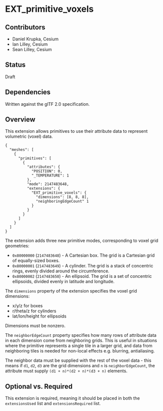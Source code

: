 # EXT_primitive_voxels

## Contributors
- Daniel Krupka, Cesium
- Ian Lilley, Cesium
- Sean Lilley, Cesium

## Status
Draft

## Dependencies
Written against the glTF 2.0 specification.

## Overview

This extension allows primitives to use their attribute data to represent volumetric (voxel) data.

```
{
  "meshes": [
    {
      "primitives": [
        {
          "attributes": {
            "POSITION": 0,
            "_TEMPERATURE": 1
          },
          "mode": 2147483648,
          "extensions": {
            "EXT_primitive_voxels": {
              "dimensions": [8, 8, 8],
              "neighboringEdgeCount" 1
            }
          }
        }
      ]
    }
  ]
}
```

The extension adds three new primitive modes, corresponding to voxel grid geometries:
- `0x80000000` (`2147483648`) - A Cartesian box. The grid is a Cartesian grid of equally-sized boxes.
- `0x80000001` (`2147483649`) - A cylinder. The grid is a stack of concentric rings, evenly divided around the circumference.
- `0x80000002` (`2147483650`) - An ellipsoid. The grid is a set of concentric ellipsoids, divided evenly in latitude and longitude.

The `dimensions` property of the extension specifies the voxel grid dimensions:
- x/y/z for boxes
- r/theta/z for cylinders
- lat/lon/height for ellipsoids

Dimensions must be nonzero.

The `neighborEdgeCount` property specifies how many rows of attribute data in each dimension come from
neighboring grids. This is useful in situations where the primitive represents a single tile in a larger grid, and
data from neighboring tiles is needed for non-local effects e.g. blurring, antialiasing.

The neighbor data must be supplied with the rest of the voxel data - this means if `d1`, `d2`, `d3` are the grid dimensions and `n` is `neighborEdgeCount`, the attribute must supply `(d1 + n)*(d2 + n)*(d3 + n)` elements.

## Optional vs. Required
This extension is required, meaning it should be placed in both the `extensionsUsed` list and `extensionsRequired` list.
